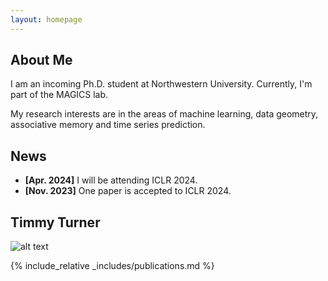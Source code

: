 ```yaml
---
layout: homepage
---
```


## About Me

I am an incoming Ph.D. student at  Northwestern University.
Currently, I'm part of the MAGICS lab.

My research interests are in the areas of  machine learning, data geometry, associative memory and time series prediction.

## News

- **[Apr. 2024]** I will be attending ICLR 2024.
- **[Nov. 2023]** One paper is accepted to ICLR 2024.

## Timmy Turner
![alt text](./tt.png)


{% include_relative _includes/publications.md %}
